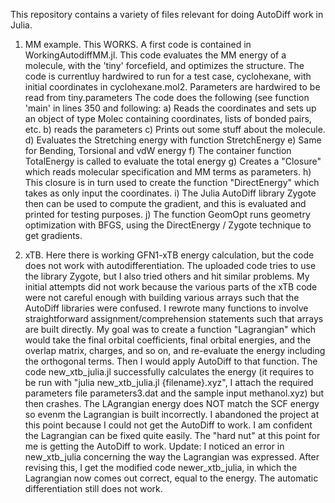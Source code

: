 This repository contains a variety of files relevant for doing AutoDiff work in Julia.

1. MM example. This WORKS.
A first code is contained in WorkingAutodiffMM.jl. This code evaluates the MM energy of a molecule, with the 'tiny' forcefield, and optimizes the structure.
The code is currentluy hardwired to run for a test case, cyclohexane, with initial coordinates in cyclohexane.mol2.
Parameters are hardwired to be read from tiny.parameters
The code does the following (see function 'main' in lines 350 and following:
a) Reads the coordinates and sets up an object of type Molec containing coordinates, lists of bonded pairs, etc.
b) reads the parameters
c) Prints out some stuff about the molecule.
d) Evaluates the Stretching energy with function StretchEnergy
e) Same for Bending, Torsional and vdW energy
f) The container function TotalEnergy is called to evaluate the total energy
g) Creates a "Closure" which reads molecular specification and MM terms as parameters.
h) This closure is in turn used to create the function "DirectEnergy" which takes as only input the coordinates.
i) The Julia AutoDiff library Zygote then can be used to compute the gradient, and this is evaluated and printed for testing purposes.
j) The function GeomOpt runs geometry optimization with BFGS, using the DirectEnergy / Zygote technique to get gradients.

2. xTB. Here there is working GFN1-xTB energy calculation, but the code does not work with autodifferentiation. The uploaded code tries
to use the library Zygote, but I also tried others and hit similar problems. 
My initial attempts did not work because the various parts of the xTB code were not careful enough with building various arrays such that
the AutoDiff libraries were confused. I rewrote many functions to involve straightforward assignment/comprehension statements such that 
arrays are built directly. My goal was to create a function "Lagrangian" which would take the final orbital coefficients, final orbital
energies, and the overlap matrix, charges, and so on, and re-evaluate the energy including the orthogonal terms. Then I would apply
AutoDiff to that function. The code new_xtb_julia.jl successfully calculates the energy (it requires to be run with "julia new_xtb_julia.jl {filename}.xyz",
I attach the required parameters file parameters3.dat and the sample input methanol.xyz) but then crashes. The LAgrangian energy
does NOT match the SCF energy so evenm the Lagrangian is built incorrectly. I abandoned the project at this point because I could not
get the AutoDiff to work. I am confident the Lagrangian can be fixed quite easily. The "hard nut" at this point for me is getting
the AutoDiff to work.
Update: I noticed an error in new_xtb_julia concerning the way the Lagrangian was expressed. After revising this, I get the modified code
newer_xtb_julia, in which the Lagrangian now comes out correct, equal to the energy. The automatic differentiation still does not work.



